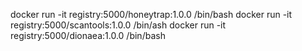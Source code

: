 docker run -it registry:5000/honeytrap:1.0.0 /bin/bash
docker run -it registry:5000/scantools:1.0.0 /bin/ash
docker run -it registry:5000/dionaea:1.0.0 /bin/bash
